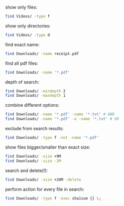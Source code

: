 show only files:
```bash
find Videos/ -type f
```

show only directories:
```bash
find Videos/ -type d
```

find exact name:
```bash
find Downloads/ -name receipt.pdf
```

find all pdf files:
```bash
find Downloads/ -name '*.pdf'
```

depth of search:
```bash
find Downloads/ -mindepth 2
find Downloads/ -maxdepth 1
```

combine different options:
```bash
find Downloads/ -name '*.pdf' -name '*.txt' # AND
find Downloads/ -name '*.pdf' -o -name '*.txt' # OR
```

exclude from search results:
```bash
find Downloads/ -type f -not -name '*.pdf'
```

show files bigger/smaller than exact size:
```bash
find Downloads/ -size +9M
find Downloads/ -size -2M
```

search and delete(!):
```bash
find Downloads/ -size +20M -delete
```

perform action for every file in search:
```bash
find Downloads/ -type f -exec sha1sum {} \;
```